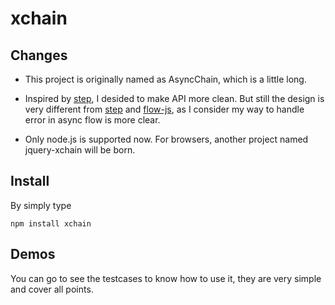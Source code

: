 # xchain

## Changes

* This project is originally named as AsyncChain, which is a little long.

* Inspired by [step], I desided to make API more clean. But still the design
  is very different from [step] and [flow-js], as I consider my way to handle
  error in async flow is more clear.

* Only node.js is supported now. For browsers, another project named
  jquery-xchain will be born.

## Install
By simply type
```shell
npm install xchain
```

## Demos

You can go to see the testcases to know how to use it, they are very simple
and cover all points.

[step]: http://github.com/creationix/step
[flow-js]: http://github.com/willconant/flow-js
